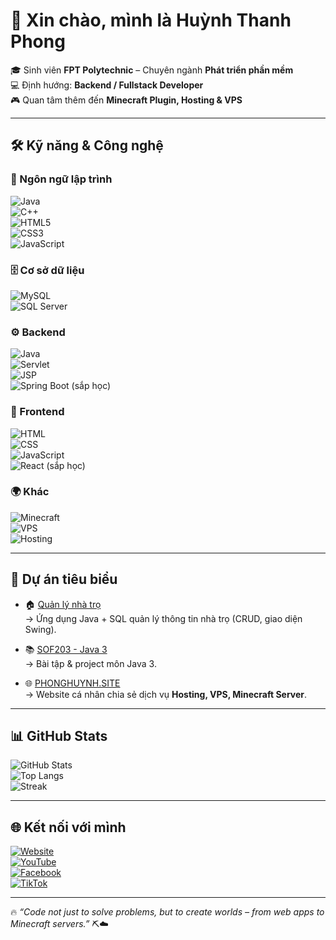 # 👋 Xin chào, mình là Huỳnh Thanh Phong  

🎓 Sinh viên **FPT Polytechnic** – Chuyên ngành **Phát triển phần mềm**  
💻 Định hướng: **Backend / Fullstack Developer**  
🎮 Quan tâm thêm đến **Minecraft Plugin, Hosting & VPS**  

---

## 🛠️ Kỹ năng & Công nghệ  

### 🚀 Ngôn ngữ lập trình  
![Java](https://img.shields.io/badge/Java-%23ED8B00.svg?style=for-the-badge&logo=java&logoColor=white)  
![C++](https://img.shields.io/badge/C%2B%2B-00599C.svg?style=for-the-badge&logo=c%2B%2B&logoColor=white)  
![HTML5](https://img.shields.io/badge/HTML5-E34F26.svg?style=for-the-badge&logo=html5&logoColor=white)  
![CSS3](https://img.shields.io/badge/CSS3-1572B6.svg?style=for-the-badge&logo=css3&logoColor=white)  
![JavaScript](https://img.shields.io/badge/JavaScript-F7DF1E.svg?style=for-the-badge&logo=javascript&logoColor=black)  

### 🗄️ Cơ sở dữ liệu  
![MySQL](https://img.shields.io/badge/MySQL-4479A1.svg?style=for-the-badge&logo=mysql&logoColor=white)  
![SQL Server](https://img.shields.io/badge/SQL%20Server-CC2927.svg?style=for-the-badge&logo=microsoft-sql-server&logoColor=white)  

### ⚙️ Backend  
![Java](https://img.shields.io/badge/Java%20Core-007396.svg?style=for-the-badge&logo=java&logoColor=white)  
![Servlet](https://img.shields.io/badge/Servlet-6DB33F.svg?style=for-the-badge&logo=java&logoColor=white)  
![JSP](https://img.shields.io/badge/JSP-007396.svg?style=for-the-badge&logo=java&logoColor=white)  
![Spring Boot (sắp học)](https://img.shields.io/badge/Spring%20Boot-6DB33F.svg?style=for-the-badge&logo=springboot&logoColor=white)  

### 🎨 Frontend  
![HTML](https://img.shields.io/badge/HTML-E34F26.svg?style=for-the-badge&logo=html5&logoColor=white)  
![CSS](https://img.shields.io/badge/CSS-1572B6.svg?style=for-the-badge&logo=css3&logoColor=white)  
![JavaScript](https://img.shields.io/badge/JS-F7DF1E.svg?style=for-the-badge&logo=javascript&logoColor=black)  
![React (sắp học)](https://img.shields.io/badge/React-20232A.svg?style=for-the-badge&logo=react&logoColor=61DAFB)  

### 🌍 Khác  
![Minecraft](https://img.shields.io/badge/Minecraft-62B47A.svg?style=for-the-badge&logo=minecraft&logoColor=white)  
![VPS](https://img.shields.io/badge/VPS-FF6C37.svg?style=for-the-badge&logo=cloudflare&logoColor=white)  
![Hosting](https://img.shields.io/badge/Hosting-430098.svg?style=for-the-badge&logo=azure-devops&logoColor=white)  

---

## 📌 Dự án tiêu biểu  

- 🏠 [Quản lý nhà trọ](https://github.com/Phonghuynh2006/quanlynhatro)  
   → Ứng dụng Java + SQL quản lý thông tin nhà trọ (CRUD, giao diện Swing).  

- 📚 [SOF203 - Java 3](https://github.com/Phonghuynh2006/SOF203---Java-3)  
   → Bài tập & project môn Java 3.  

- 🌐 [PHONGHUYNH.SITE](https://phonghuynh.site/)  
   → Website cá nhân chia sẻ dịch vụ **Hosting, VPS, Minecraft Server**.  

---

## 📊 GitHub Stats  

![GitHub Stats](https://github-readme-stats.vercel.app/api?username=Phonghuynh2006&show_icons=true&theme=tokyonight)  
![Top Langs](https://github-readme-stats.vercel.app/api/top-langs/?username=Phonghuynh2006&layout=compact&theme=tokyonight)  
![Streak](https://github-readme-streak-stats.herokuapp.com/?user=Phonghuynh2006&theme=tokyonight)  

---

## 🌐 Kết nối với mình  

[![Website](https://img.shields.io/badge/Website-000000?style=for-the-badge&logo=About.me&logoColor=white)](https://phonghuynh.site/)  
[![YouTube](https://img.shields.io/badge/YouTube-RAYKI%20VN-FF0000?style=for-the-badge&logo=youtube&logoColor=white)](https://www.youtube.com/@RAYKIVN)  
[![Facebook](https://img.shields.io/badge/Facebook-1877F2.svg?style=for-the-badge&logo=facebook&logoColor=white)](https://www.facebook.com/phonghuynh031226)  
[![TikTok](https://img.shields.io/badge/TikTok-000000?style=for-the-badge&logo=tiktok&logoColor=white)](https://www.tiktok.com/@phongphongphong2006)  

---

🔥 *“Code not just to solve problems, but to create worlds – from web apps to Minecraft servers.”* ⛏️☁️  
